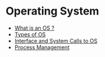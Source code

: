 # Operating System

- [What is an OS ?](/GATE2026/OperatingSystem/1.md)
- [Types of OS](/GATE2026/OperatingSystem/2.md)
- [Interface and System Calls to OS](/GATE2026/OperatingSystem/3.md)
- [Process Management](/GATE2026/OperatingSystem/4.md)